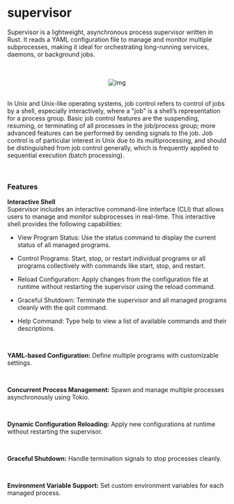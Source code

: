 <h1>supervisor</h1>
<p>
Supervisor is a lightweight, asynchronous process supervisor written in Rust. It reads a YAML configuration file to manage and monitor multiple subprocesses, making it ideal for orchestrating long-running services, daemons, or background jobs.
</p>
<br/>
<br/>
<div align="center">
<img alt="img" src="https://64.media.tumblr.com/f6bfd226824ab67f564ead715105c115/342b800b723aa237-52/s500x750/1a5a378fd34399015e3c8f71f1197fe2898d207e.png"/>
</div>
<br/>
<p>
In Unix and Unix-like operating systems, job control refers to control of jobs by a shell,
especially interactively, where a "job" is a shell’s representation for a process group. Basic
job control features are the suspending, resuming, or terminating of all processes in the
job/process group; more advanced features can be performed by sending signals to the
job. Job control is of particular interest in Unix due to its multiprocessing, and should
be distinguished from job control generally, which is frequently applied to sequential
execution (batch processing).
</p>

<br/>
<h3>Features</h3>
<strong>Interactive Shell</strong><br/>
Supervisor includes an interactive command-line interface (CLI) that allows users to manage and monitor subprocesses in real-time. This interactive shell provides the following capabilities:

- View Program Status: Use the status command to display the current status of all managed programs.

- Control Programs: Start, stop, or restart individual programs or all programs collectively with commands like start, stop, and restart.

- Reload Configuration: Apply changes from the configuration file at runtime without restarting the supervisor using the reload command.

- Graceful Shutdown: Terminate the supervisor and all managed programs cleanly with the quit command.

- Help Command: Type help to view a list of available commands and their descriptions.
<br/>

<strong>YAML-based Configuration:</strong> Define multiple programs with customizable settings.

<br/>

<strong>Concurrent Process Management:</strong> Spawn and manage multiple processes asynchronously using Tokio.

<br/>

<strong>Dynamic Configuration Reloading:</strong> Apply new configurations at runtime without restarting the supervisor.

<br/>

<strong>Graceful Shutdown:</strong> Handle termination signals to stop processes cleanly.

<br/>

<strong>Environment Variable Support:</strong> Set custom environment variables for each managed process.

<br/>

